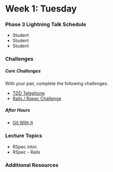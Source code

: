 # Week 1: Tuesday

### Phase 3 Lightning Talk Schedule

- Student
- Student
- Student

### Challenges

##### Core Challenges
With your pair, complete the following challenges.

- [TDD Telephone](../../../../tdd-telephone-challenge)
- [Rails / Rspec Challenge](../../../../rails-with-rspec-challenge)

##### After Hours

- [Git With It](../../../../git-with-it)

### Lecture Topics

- RSpec Intro
- RSpec - Rails

### Additional Resources
